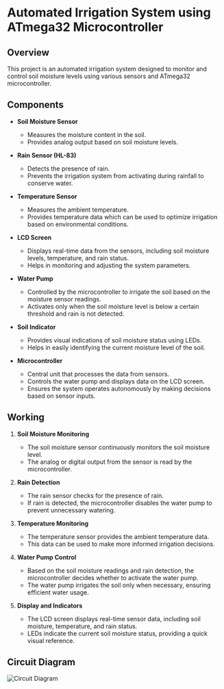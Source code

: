
# Automated Irrigation System using ATmega32 Microcontroller


## Overview
This project is an automated irrigation system designed to monitor and control soil moisture levels using various sensors and ATmega32 microcontroller.
## Components
- **Soil Moisture Sensor**
  - Measures the moisture content in the soil.
  - Provides analog output based on soil moisture levels.

- **Rain Sensor (HL-83)**
  - Detects the presence of rain.
  - Prevents the irrigation system from activating during rainfall to conserve water.

- **Temperature Sensor**
  - Measures the ambient temperature.
  - Provides temperature data which can be used to optimize irrigation based on environmental conditions.

- **LCD Screen**
  - Displays real-time data from the sensors, including soil moisture levels, temperature, and rain status.
  - Helps in monitoring and adjusting the system parameters.

- **Water Pump**
  - Controlled by the microcontroller to irrigate the soil based on the moisture sensor readings.
  - Activates only when the soil moisture level is below a certain threshold and rain is not detected.

- **Soil Indicator**
  - Provides visual indications of soil moisture status using LEDs.
  - Helps in easily identifying the current moisture level of the soil.

- **Microcontroller**
  - Central unit that processes the data from sensors.
  - Controls the water pump and displays data on the LCD screen.
  - Ensures the system operates autonomously by making decisions based on sensor inputs.

## Working
1. **Soil Moisture Monitoring**
   - The soil moisture sensor continuously monitors the soil moisture level.
   - The analog or digital output from the sensor is read by the microcontroller.

2. **Rain Detection**
   - The rain sensor checks for the presence of rain.
   - If rain is detected, the microcontroller disables the water pump to prevent unnecessary watering.

3. **Temperature Monitoring**
   - The temperature sensor provides the ambient temperature data.
   - This data can be used to make more informed irrigation decisions.

4. **Water Pump Control**
   - Based on the soil moisture readings and rain detection, the microcontroller decides whether to activate the water pump.
   - The water pump irrigates the soil only when necessary, ensuring efficient water usage.

5. **Display and Indicators**
   - The LCD screen displays real-time sensor data, including soil moisture, temperature, and rain status.
   - LEDs indicate the current soil moisture status, providing a quick visual reference.

## Circuit Diagram

![Circuit Diagram](https://i.imgur.com/Zap7XA2.png)

